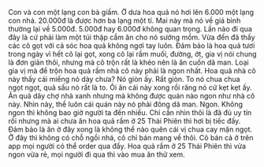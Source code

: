 Con và con một lạng con bà giấm. Ờ dưa hoa quả nó hơi lên 6.000 một lạng con nhá. 20.000đ là được hơn ba lạng một tí. Mai này mà nó về giá bình thường lại về 5.000đ. 5.000đ hay 6.000đ không quan trọng. Lần nào đi qua đây là cứ phải làm một túi thập cẩm ăn cho nó sướng mồm. Vừa đến đã thấy các cô gọt với cả sóc hoa quả không ngơi tay luôn. Đảm bảo là hoa quả tươi trong ngày vì hết cô lại gọt, xong cô lại rầm muối, đường, ớt, gia vị nói chung là đơn giản thôi, nhưng mà cô trộn rất là khéo nên là ăn cuốn dã man. Loại gia vị mà để trộn hoa quả rầm nhà cô này phải là ngon nhất. Hoa quả nhà cô này thấy cái miếng nó dày chưa? Nó giòn ấy. Rất giòn. To nó chua chua ngọt ngọt, quả sấu nó rất là to. Ôi ăn cái này xong rồi răng nó cứ kẹt kẹt ấy. Ăn quả dãy chợ nhà xanh nhưng mà không được quán nào ngon như nhà cô này. Nhìn này, thề luôn cái quán này nó phải đông dã man. Ngon. Không ngon thì không bao giờ người ta đến nhiều. Chỉ cần nhìn thôi là đã đủ uy tín rồi nhưng mà ai chưa ăn hoa quả rầm ở 25 Thái Phiên thì hơi bị tiếc đấy. Đảm bảo là ăn ở đây xong là không thể nào quên cái vị chua cay mặn ngọt. Ở đây thì không có chỗ ngồi nhá, cô chỉ bán mang về thôi. Cô bán cả ở trên app mọi người có thể order qua đấy. Hoa quả rầm ở 25 Thái Phiên thì vừa ngon vừa rẻ, mọi người đi qua thì vào mua ăn thử xem.